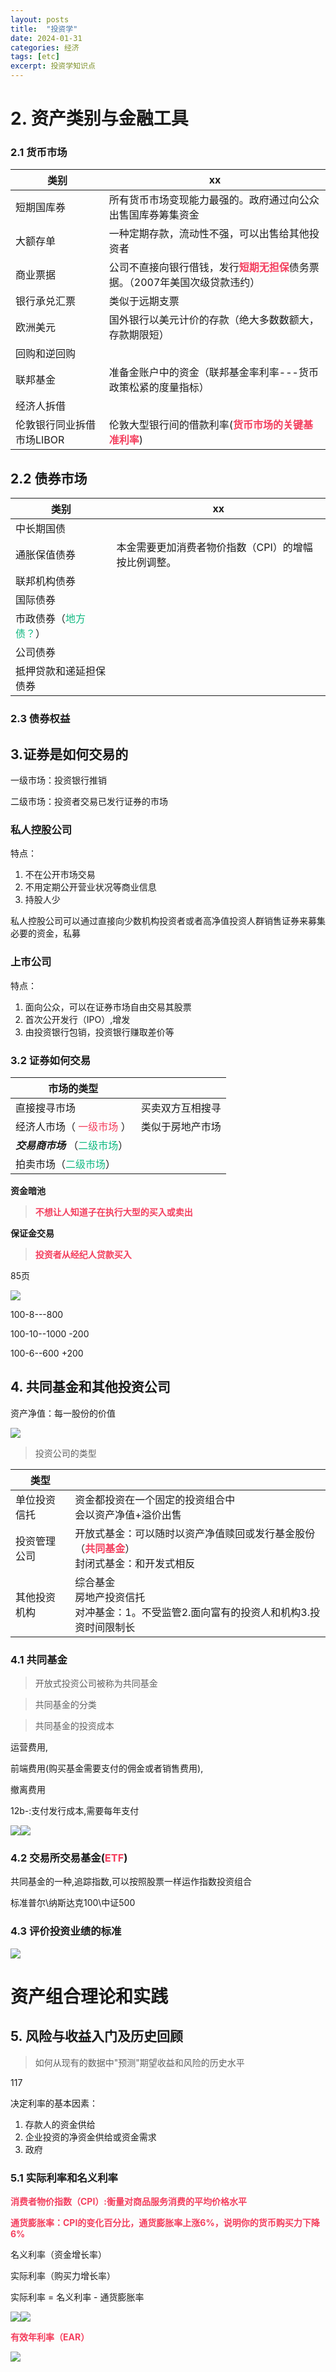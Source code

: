 ```yaml
---
layout: posts
title:  "投资学"
date: 2024-01-31
categories: 经济
tags: [etc]
excerpt: 投资学知识点
---
```


# 2. 资产类别与金融工具

### 2.1 货币市场

| 类别                      | xx                                                                                                                           |
| ------------------------- | ---------------------------------------------------------------------------------------------------------------------------- |
| 短期国库券                | 所有货币市场变现能力最强的。政府通过向公众出售国库券筹集资金                                                                 |
| 大额存单                  | 一种定期存款，流动性不强，可以出售给其他投资者                                                                               |
| 商业票据                  | 公司不直接向银行借钱，发行<b><span style="color:rgba(244,63,94,1)">短期无担保</span></b>债务票据。（2007年美国次级贷款违约） |
| 银行承兑汇票              | 类似于远期支票                                                                                                               |
| 欧洲美元                  | 国外银行以美元计价的存款（绝大多数数额大，存款期限短）                                                                       |
| 回购和逆回购              |                                                                                                                              |
| 联邦基金                  | 准备金账户中的资金（联邦基金率利率---货币政策松紧的度量指标）                                                                |
| 经济人拆借                |                                                                                                                              |
| 伦敦银行同业拆借市场LIBOR | 伦敦大型银行间的借款利率(<b><span style="color:rgba(244,63,94,1)">货币市场的关键基准利率</span></b>)                         |

## 2.2 债券市场

| 类别                                                               | xx                                                  |
| ------------------------------------------------------------------ | --------------------------------------------------- |
| 中长期国债                                                         |                                                     |
| 通胀保值债券                                                       | 本金需要更加消费者物价指数（CPI）的增幅按比例调整。 |
| 联邦机构债券                                                       |                                                     |
| 国际债券                                                           |                                                     |
| 市政债券（<span style="color:rgba(16,185,129,1)">地方债？</span>） |                                                     |
| 公司债券                                                           |                                                     |
| 抵押贷款和递延担保债券                                             |                                                     |

### 2.3 债券权益



## 3.证券是如何交易的

一级市场：投资银行推销

二级市场：投资者交易已发行证券的市场

### 私人控股公司

特点：

1. 不在公开市场交易
2. 不用定期公开营业状况等商业信息
3. 持股人少

私人控股公司可以通过直接向少数机构投资者或者高净值投资人群销售证券来募集必要的资金，私募

### 上市公司

特点：

1. 面向公众，可以在证券市场自由交易其股票
2. 首次公开发行（IPO）,增发
3. 由投资银行包销，投资银行赚取差价等

### 3.2 证券如何交易

| 市场的类型                                                                      |                  |
| ------------------------------------------------------------------------------- | ---------------- |
| 直接搜寻市场                                                                    | 买卖双方互相搜寻 |
| 经济人市场（<span style="color:rgba(244,63,94,1)"> 一级市场</span> ）           | 类似于房地产市场 |
| ***交易商市场***     （<span style="color:rgba(16,185,129,1)">二级市场</span>） |                  |
| 拍卖市场（<span style="color:rgba(16,185,129,1)">二级市场</span>）              |                  |

**资金暗池**

> <b><span style="color:rgba(244,63,94,1)">不想让人知道子在执行大型的买入或卖出</span></b>

**保证金交易**

> <b><span style="color:rgba(244,63,94,1)">投资者从经纪人贷款买入</span></b>

85页

![](../.images/18d9dfb75df.png)

100-8---800

100-10--1000  -200

100-6--600  +200



## 4. 共同基金和其他投资公司

资产净值：每一股份的价值

![](../.images/18d9e01a6c7.png)

> 投资公司的类型

| 类型         |                                                                                                                                               |
| ------------ | --------------------------------------------------------------------------------------------------------------------------------------------- |
| 单位投资信托 | 资金都投资在一个固定的投资组合中<br/>会以资产净值+溢价出售                                                                                    |
| 投资管理公司 | 开放式基金：可以随时以资产净值赎回或发行基金股份（<b><span style="color:rgba(244,63,94,1)">共同基金</span></b>）<br/>封闭式基金：和开发式相反 |
| 其他投资机构 | 综合基金<br/>房地产投资信托<br/>对冲基金：1。不受监管2.面向富有的投资人和机构3.投资时间限制长<br/>                                            |

### 4.1 共同基金

> 开放式投资公司被称为共同基金

> 共同基金的分类

> 共同基金的投资成本

运营费用,

前端费用(购买基金需要支付的佣金或者销售费用),

撤离费用

12b-:支付发行成本,需要每年支付

![](../.images/18da86934c4.png)![](../.images/18da86ea4d6.png)

### 4.2 交易所交易基金(<span style="color:rgba(244,63,94,1)">ETF</span>)

共同基金的一种,追踪指数,可以按照股票一样运作指数投资组合

标准普尔\纳斯达克100\中证500

### 4.3 评价投资业绩的标准

![](../.images/18da87b1136.png)

# 资产组合理论和实践

## 5. 风险与收益入门及历史回顾

> 如何从现有的数据中"预测"期望收益和风险的历史水平

117

决定利率的基本因素：

1. 存款人的资金供给
2. 企业投资的净资金供给或资金需求
3. 政府

### 5.1 实际利率和名义利率

<b><span style="color:rgba(244,63,94,1)">消费者物价指数（CPI）:衡量对商品服务消费的平均价格水平</span></b>

<b><span style="color:rgba(244,63,94,1)">通货膨胀率：CPI的变化百分比，通货膨胀率上涨6%，说明你的货币购买力下降6%</span></b>

名义利率（资金增长率）

实际利率（购买力增长率）

实际利率 = 名义利率 - 通货膨胀率

![](../.images/18dad3ef289.png)![](../.images/18dad4cc680.png)

<b><span style="color:rgba(244,63,94,1)">有效年利率（EAR）</span></b>

![](../.images/18dad59ec06.png)



